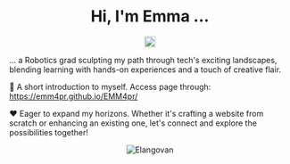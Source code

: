 <p align="center"> <h1 align="center"> Hi, I'm Emma ... </h1> </p>
<p align="center">
<a href="https://www.linkedin.com/in/emma-preysing/" target="_blank"><img align="center" src="https://upload.wikimedia.org/wikipedia/commons/thumb/c/ca/LinkedIn_logo_initials.png/640px-LinkedIn_logo_initials.png" alt="Logo" height="20" width="20" /></a>

... a Robotics grad sculpting my path through tech's exciting landscapes, blending learning with hands-on experiences and a touch of creative flair.

👻 A short introduction to myself. Access page through: https://emm4pr.github.io/EMM4pr/

❤️ Eager to expand my horizons. Whether it's crafting a website from scratch or enhancing an existing one, let's connect and explore the possibilities together!

<!--
**elangosundar/elangosundar** is a ✨ _special_ ✨ repository because its `README.md` (this file) appears on your GitHub profile.

Here are some ideas to get you started:

- 🔭 I’m currently working on ...
- 🌱 I’m currently learning ...
- 👯 I’m looking to collaborate on ...
- 🤔 I’m looking for help with ...
- 💬 Ask me about ...
- 📫 How to reach me: ...
- 😄 Pronouns: ...
- ⚡ Fun fact: ...
-->

<p align="center">
	<img src=https://github-readme-stats.vercel.app/api?username=EMM4pr&show_icons=true alt=Elangovan />
</p>

